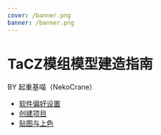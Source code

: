 ```yaml
---
cover: /banner.png
banner: /banner.png
---
```


# TaCZ模组模型建造指南

BY 起重基喵（NekoCrane）
- [软件偏好设置](./setting.md)
- [创建项目](./model.md)
- [贴图与上色](./texture.md)